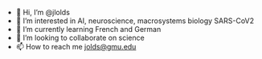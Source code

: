 - 👋 Hi, I’m @jlolds
- 👀 I’m interested in AI, neuroscience, macrosystems biology SARS-CoV2
- 🌱 I’m currently learning French and German
- 💞️ I’m looking to collaborate on science 
- 📫 How to reach me jolds@gmu.edu

<!---
jlolds/jlolds is a ✨ special ✨ repository because its `README.md` (this file) appears on your GitHub profile.
You can click the Preview link to take a look at your changes.
--->
